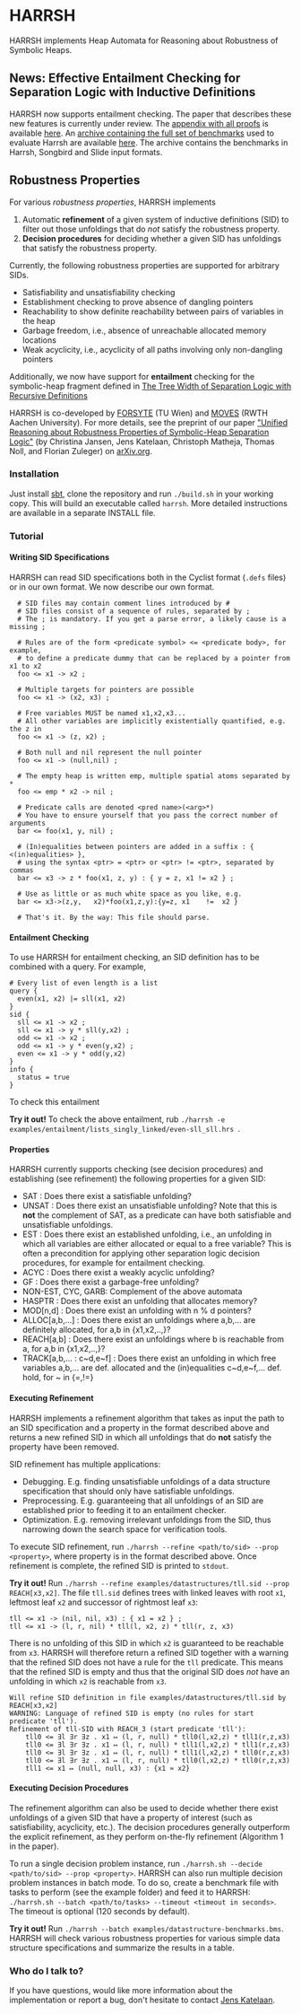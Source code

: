 # HARRSH #

HARRSH implements Heap Automata for Reasoning about Robustness of Symbolic Heaps.

## News: Effective Entailment Checking for Separation Logic with Inductive Definitions

HARRSH now supports entailment checking. The paper that describes these new features is currently under review. The [appendix with all proofs](https://github.com/katelaan/entailment/blob/master/appendix.pdf) is available [here](https://github.com/katelaan/entailment/blob/master/appendix.pdf). An [archive containing the full set of benchmarks](https://github.com/katelaan/entailment/blob/master/benchmarks.tar.gz) used to evaluate Harrsh are available [here](https://github.com/katelaan/entailment/blob/master/benchmarks.tar.gz).
The archive contains the benchmarks in Harrsh, Songbird and Slide input formats.

## Robustness Properties

For various *robustness properties*, HARRSH implements

 1. Automatic **refinement** of a given system of inductive definitions (SID) to filter out those unfoldings that do *not* satisfy the robustness property.
 2. **Decision procedures** for deciding whether a given SID has unfoldings that satisfy the robustness property.
 
Currently, the following robustness properties are supported for arbitrary SIDs.

* Satisfiability and unsatisfiability checking
* Establishment checking to prove absence of dangling pointers
* Reachability to show definite reachability between pairs of variables in the heap
* Garbage freedom, i.e., absence of unreachable allocated memory locations
* Weak acyclicity, i.e., acyclicity of all paths involving only non-dangling pointers

Additionally, we now have support for **entailment** checking for the symbolic-heap fragment defined in [The Tree Width of Separation Logic with Recursive Definitions](https://link.springer.com/chapter/10.1007/978-3-642-38574-2_2)

HARRSH is co-developed by [FORSYTE](http://forsyte.at) (TU Wien) and [MOVES](http://moves.rwth-aachen.de) (RWTH Aachen University).
For more details, see the preprint of our paper ["Unified Reasoning about Robustness Properties of Symbolic-Heap Separation Logic"](https://arxiv.org/abs/1610.07041) (by Christina Jansen, Jens Katelaan, Christoph Matheja, Thomas Noll, and Florian Zuleger) on [arXiv.org](https://arxiv.org/abs/1610.07041).

### Installation ###

Just install [sbt](http://www.scala-sbt.org/), clone the repository and run `./build.sh` in your working copy. This will build an executable called `harrsh`. More detailed instructions are available in a separate INSTALL file.

### Tutorial 

#### Writing SID Specifications ####

HARRSH can read SID specifications both in the Cyclist format (`.defs` files) or in our own format. We now describe our own format.
  
      # SID files may contain comment lines introduced by #
      # SID files consist of a sequence of rules, separated by ;
      # The ; is mandatory. If you get a parse error, a likely cause is a missing ;
        
      # Rules are of the form <predicate symbol> <= <predicate body>, for example,
      # to define a predicate dummy that can be replaced by a pointer from x1 to x2
      foo <= x1 -> x2 ;
        
      # Multiple targets for pointers are possible
      foo <= x1 -> (x2, x3) ;
        
      # Free variables MUST be named x1,x2,x3...
      # All other variables are implicitly existentially quantified, e.g. the z in
      foo <= x1 -> (z, x2) ;
        
      # Both null and nil represent the null pointer
      foo <= x1 -> (null,nil) ;
        
      # The empty heap is written emp, multiple spatial atoms separated by *
      foo <= emp * x2 -> nil ;
        
      # Predicate calls are denoted <pred name>(<arg>*)
      # You have to ensure yourself that you pass the correct number of arguments
      bar <= foo(x1, y, nil) ;
        
      # (In)equalities between pointers are added in a suffix : { <(in)equalities> },
      # using the syntax <ptr> = <ptr> or <ptr> != <ptr>, separated by commas
      bar <= x3 -> z * foo(x1, z, y) : { y = z, x1 != x2 } ;
        
      # Use as little or as much white space as you like, e.g.
      bar <= x3->(z,y,   x2)*foo(x1,z,y):{y=z, x1    !=  x2 }
        
      # That's it. By the way: This file should parse.

#### Entailment Checking ####

To use HARRSH for entailment checking, an SID definition has to be combined with a query. For example,

    # Every list of even length is a list
    query {
      even(x1, x2) |= sll(x1, x2)
    }
    sid {
      sll <= x1 -> x2 ;
      sll <= x1 -> y * sll(y,x2) ;
      odd <= x1 -> x2 ;
      odd <= x1 -> y * even(y,x2) ;
      even <= x1 -> y * odd(y,x2)
    }
    info {
      status = true
    }

To check this entailment

**Try it out!** To check the above entailment, rub `./harrsh -e examples/entailment/lists_singly_linked/even-sll_sll.hrs
`.

#### Properties ####

HARRSH currently supports checking (see decision procedures) and establishing (see refinement) the following properties for a given SID:

* SAT :  Does there exist a satisfiable unfolding?
* UNSAT :  Does there exist an unsatisfiable unfolding? Note that this is **not** the complement of SAT, as a predicate can have both satisfiable and unsatisfiable unfoldings. 
* EST :  Does there exist an established unfolding, i.e., an unfolding in which all variables are either allocated or equal to a free variable? This is often a precondition for applying other separation logic decision procedures, for example for entailment checking.
* ACYC :      Does there exist a weakly acyclic unfolding?
* GF :    Does there exist a garbage-free unfolding? 
* NON-EST, CYC, GARB: Complement of the above automata
* HASPTR :            Does there exist an unfolding that allocates memory?
* MOD[n,d] :           Does there exist an unfolding with n % d pointers?
* ALLOC[a,b,...] :        Does there exist an unfoldings where a,b,... are definitely allocated, for a,b in {x1,x2,..,}?
* REACH[a,b] :        Does there exist an unfoldings where b is reachable from a, for a,b in {x1,x2,..,}?
* TRACK[a,b,... : c~d,e~f] :    Does there exist an unfolding in which free variables a,b,... are def. allocated and the (in)equalities c~d,e~f,... def. hold, for ~ in {=,!=}

#### Executing Refinement ####

HARRSH implements a refinement algorithm that takes as input the path to an SID specification and a property in the format described above and returns a new refined SID in which all unfoldings that do **not** satisfy the property have been removed.

SID refinement has multiple applications:

* Debugging. E.g. finding unsatisfiable unfoldings of a data structure specification that should only have satisfiable unfoldings.
* Preprocessing. E.g. guaranteeing that all unfoldings of an SID are established prior to feeding it to an entailment checker. 
* Optimization. E.g. removing irrelevant unfoldings from the SID, thus narrowing down the search space for verification tools.

To execute SID refinement, run `./harrsh --refine <path/to/sid> --prop <property>`, where property is in the format described above.
Once refinement is complete, the refined SID is printed to `stdout`.

**Try it out!** Run `./harrsh --refine examples/datastructures/tll.sid --prop REACH[x3,x2]`. The file `tll.sid` defines trees with linked leaves with root `x1`, leftmost leaf `x2` and successor of rightmost leaf `x3`:

    tll <= x1 -> (nil, nil, x3) : { x1 = x2 } ;
    tll <= x1 -> (l, r, nil) * tll(l, x2, z) * tll(r, z, x3)

There is no unfolding of this SID in which `x2` is guaranteed to be reachable from `x3`.
HARRSH will therefore return a refined SID together with a warning that the refined SID does not have a rule for the `tll` predicate. This means that the refined SID is empty and thus that the original SID does *not* have an unfolding in which `x2` is reachable from `x3`.

    Will refine SID definition in file examples/datastructures/tll.sid by REACH[x3,x2]
    WARNING: Language of refined SID is empty (no rules for start predicate 'tll').
    Refinement of tll-SID with REACH_3 (start predicate 'tll'): 
        tll0 <= ∃l ∃r ∃z . x1 ↦ (l, r, null) * tll0(l,x2,z) * tll1(r,z,x3)
        tll0 <= ∃l ∃r ∃z . x1 ↦ (l, r, null) * tll1(l,x2,z) * tll1(r,z,x3)
        tll0 <= ∃l ∃r ∃z . x1 ↦ (l, r, null) * tll1(l,x2,z) * tll0(r,z,x3)
        tll0 <= ∃l ∃r ∃z . x1 ↦ (l, r, null) * tll0(l,x2,z) * tll0(r,z,x3)
        tll1 <= x1 ↦ (null, null, x3) : {x1 ≈ x2}

#### Executing Decision Procedures ####

The refinement algorithm can also be used to decide whether there exist unfoldings of a given SID that have a property of interest (such as satisfiability, acyclicity, etc.). The decision procedures generally outperform the explicit refinement, as they perform on-the-fly refinement (Algorithm 1 in the paper).

To run a single decision problem instance, run `./harrsh.sh --decide <path/to/sid> --prop <property>`.
HARRSH can also run multiple decision problem instances in batch mode. To do so, create a benchmark file with tasks to perform (see the example folder) and feed it to HARRSH: `./harrsh.sh --batch <path/to/tasks> --timeout <timeout in seconds>`. The timeout is optional (120 seconds by default).

**Try it out!** Run `./harrsh --batch examples/datastructure-benchmarks.bms`. HARRSH will check various robustness properties for various simple data structure specifications and summarize the results in a table.

### Who do I talk to? ###

If you have questions, would like more information about the implementation or report a bug, don't hesitate to contact [Jens Katelaan](mailto:jkatelaan@forsyte.at).
